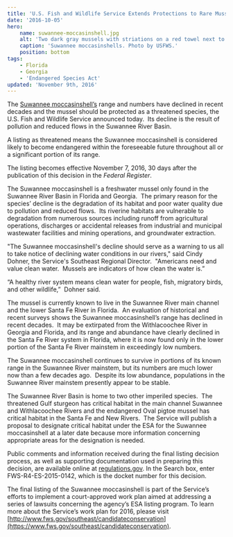 ```yaml
---
title: 'U.S. Fish and Wildlife Service Extends Protections to Rare Mussel in Suwannee River Basin'
date: '2016-10-05'
hero:
    name: suwannee-moccasinshell.jpg
    alt: 'Two dark gray mussels with striations on a red towel next to a ruler for scale.'
    caption: 'Suwannee moccasinshells. Photo by USFWS.'
    position: bottom
tags:
    - Florida
    - Georgia
    - 'Endangered Species Act'
updated: 'November 9th, 2016'
---
```

The [Suwannee moccasinshell’s](/wildlife/mussel/suwannee-moccasinshell) range and numbers have declined in recent decades and the mussel should be protected as a threatened species, the U.S. Fish and Wildlife Service announced today.  Its decline is the result of pollution and reduced flows in the Suwannee River Basin.

A listing as threatened means the Suwannee moccasinshell is considered likely to become endangered within the foreseeable future throughout all or a significant portion of its range.

The listing becomes effective November 7, 2016, 30 days after the publication of this decision in the _Federal Register_.

The Suwannee moccasinshell is a freshwater mussel only found in the Suwannee River Basin in Florida and Georgia.  The primary reason for the species’ decline is the degradation of its habitat and poor water quality due to pollution and reduced flows.  Its riverine habitats are vulnerable to degradation from numerous sources including runoff from agricultural operations, discharges or accidental releases from industrial and municipal wastewater facilities and mining operations, and groundwater extraction.

"The Suwannee moccasinshell's decline should serve as a warning to us all to take notice of declining water conditions in our rivers," said Cindy Dohner, the Service's Southeast Regional Director.  "Americans need and value clean water.  Mussels are indicators of how clean the water is.” 

“A healthy river system means clean water for people, fish, migratory birds, and other wildlife,”  Dohner said.

The mussel is currently known to live in the Suwannee River main channel and the lower Santa Fe River in Florida.  An evaluation of historical and recent surveys shows the Suwannee moccasinshell’s range has declined in recent decades.  It may be extirpated from the Withlacoochee River in Georgia and Florida, and its range and abundance have clearly declined in the Santa Fe River system in Florida, where it is now found only in the lower portion of the Santa Fe River mainstem in exceedingly low numbers.  

The Suwannee moccasinshell continues to survive in portions of its known range in the Suwannee River mainstem, but its numbers are much lower now than a few decades ago.  Despite its low abundance, populations in the Suwannee River mainstem presently appear to be stable.

The Suwannee River Basin is home to two other imperiled species.  The threatened Gulf sturgeon has critical habitat in the main channel Suwannee and Withlacoochee Rivers and the endangered Oval pigtoe mussel has critical habitat in the Santa Fe and New Rivers.  The Service will publish a proposal to designate critical habitat under the ESA for the Suwannee moccasinshell at a later date because more information concerning appropriate areas for the designation is needed.  

Public comments and information received during the final listing decision process, as well as supporting documentation used in preparing this decision, are available online at [regulations.gov](http://www.regulations.gov). In the Search box, enter FWS-R4-ES-2015-0142, which is the docket number for this decision.

The final listing of the Suwannee moccasinshell is part of the Service’s efforts to implement a court-approved work plan aimed at addressing a series of lawsuits concerning the agency’s ESA listing program. To learn more about the Service’s work plan for 2016, please visit [http://www.fws.gov/southeast/candidateconservation](https://www.fws.gov/southeast/candidateconservation).
